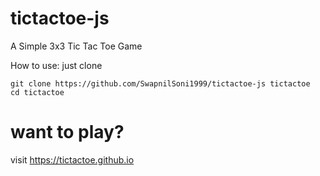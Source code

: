 # tictactoe-js
A Simple 3x3 Tic Tac Toe Game

How to use: 
just clone 
~~~
git clone https://github.com/SwapnilSoni1999/tictactoe-js tictactoe
cd tictactoe
~~~

# want to play? 
visit https://tictactoe.github.io
